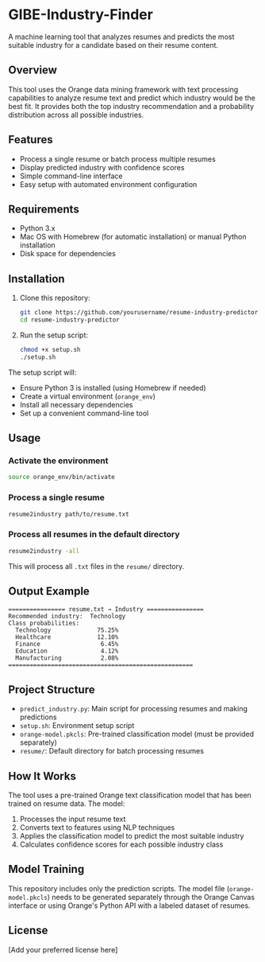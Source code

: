 # GIBE-Industry-Finder

A machine learning tool that analyzes resumes and predicts the most suitable industry for a candidate based on their resume content.

## Overview

This tool uses the Orange data mining framework with text processing capabilities to analyze resume text and predict which industry would be the best fit. It provides both the top industry recommendation and a probability distribution across all possible industries.

## Features

- Process a single resume or batch process multiple resumes
- Display predicted industry with confidence scores
- Simple command-line interface
- Easy setup with automated environment configuration

## Requirements

- Python 3.x
- Mac OS with Homebrew (for automatic installation) or manual Python installation
- Disk space for dependencies

## Installation

1. Clone this repository:
   ```bash
   git clone https://github.com/yourusername/resume-industry-predictor.git
   cd resume-industry-predictor
   ```

2. Run the setup script:
   ```bash
   chmod +x setup.sh
   ./setup.sh
   ```

The setup script will:
- Ensure Python 3 is installed (using Homebrew if needed)
- Create a virtual environment (`orange_env`)
- Install all necessary dependencies
- Set up a convenient command-line tool

## Usage

### Activate the environment

```bash
source orange_env/bin/activate
```

### Process a single resume

```bash
resume2industry path/to/resume.txt
```

### Process all resumes in the default directory

```bash
resume2industry -all
```

This will process all `.txt` files in the `resume/` directory.

## Output Example

```
================ resume.txt → Industry ================
Recommended industry:  Technology
Class probabilities:
  Technology             75.25%
  Healthcare             12.10%
  Finance                 6.45%
  Education               4.12%
  Manufacturing           2.08%
====================================================
```

## Project Structure

- `predict_industry.py`: Main script for processing resumes and making predictions
- `setup.sh`: Environment setup script
- `orange-model.pkcls`: Pre-trained classification model (must be provided separately)
- `resume/`: Default directory for batch processing resumes

## How It Works

The tool uses a pre-trained Orange text classification model that has been trained on resume data. The model:

1. Processes the input resume text
2. Converts text to features using NLP techniques
3. Applies the classification model to predict the most suitable industry
4. Calculates confidence scores for each possible industry class

## Model Training

This repository includes only the prediction scripts. The model file (`orange-model.pkcls`) needs to be generated separately through the Orange Canvas interface or using Orange's Python API with a labeled dataset of resumes.

## License

[Add your preferred license here]
